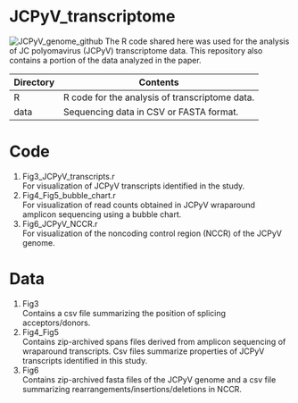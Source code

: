 # JCPyV_transcriptome
![JCPyV_genome_github](https://github.com/user-attachments/assets/27a00529-6e00-496d-b631-444e2323d1a1)
The R code shared here was used for the analysis of JC polyomavirus (JCPyV) transcriptome data. This repository also contains a portion of the data analyzed in the paper.

|Directory|Contents|
|------|------|
|R|R code for the analysis of transcriptome data.|
|data|Sequencing data in CSV or FASTA format.|

# Code
1. Fig3_JCPyV_transcripts.r<br>
   For visualization of JCPyV transcripts identified in the study.<br>
2. Fig4_Fig5_bubble_chart.r<br>
   For visualization of read counts obtained in JCPyV wraparound amplicon sequencing using a bubble chart.<br>
3. Fig6_JCPyV_NCCR.r<br>
   For visualization of the noncoding control region (NCCR) of the JCPyV genome.<br>

# Data
1. Fig3<br>
   Contains a csv file summarizing the position of splicing acceptors/donors.<br>
2. Fig4_Fig5<br>
   Contains zip-archived spans files derived from amplicon sequencing of wraparound transcripts. Csv files summarize properties of JCPyV transcripts identified in this study.
4. Fig6<br>
   Contains zip-archived fasta files of the JCPyV genome and a csv file summarizing rearrangements/insertions/deletions in NCCR.
